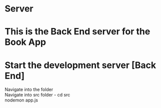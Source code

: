 # Server
# This is the Back End server for the Book App 
# Start the development server [Back End]
Navigate into the folder <br>
Navigate into src folder - cd src <br>
nodemon app.js

